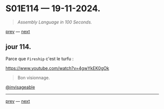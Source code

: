 # S01E114 — 19-11-2024.

> *Assembly Language in 100 Seconds.*

[prev](S01E113-18-11-2024.md) — [next](S01E01-29-07-2024.md)     

## jour 114.

Parce que `Fireship` c'est le turfu :

https://www.youtube.com/watch?v=4gwYkEK0gOk

> Bon visionnage.

[@invisageable](https://twitter.com/invisageable)   

---

[prev](S01E113-18-11-2024.md) — [next](S01E01-29-07-2024.md)   
